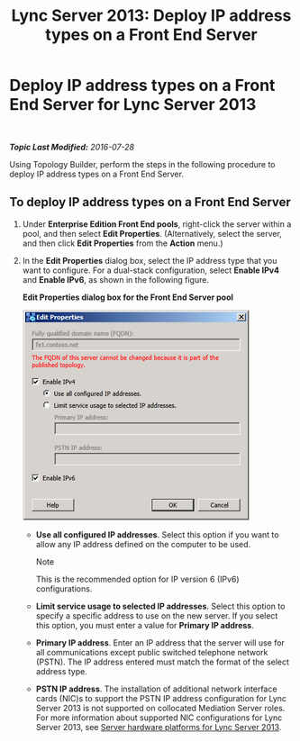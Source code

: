 ﻿---
title: 'Lync Server 2013: Deploy IP address types on a Front End Server'
TOCTitle: Deploy IP address types on a Front End Server
ms:assetid: b6c8e0f9-ec8e-4a4e-a525-756f9cd6b9d0
ms:mtpsurl: https://technet.microsoft.com/en-us/library/JJ205191(v=OCS.15)
ms:contentKeyID: 48185193
ms.date: 07/28/2016
mtps_version: v=OCS.15
---

<div data-xmlns="http://www.w3.org/1999/xhtml">

<div class="topic" data-xmlns="http://www.w3.org/1999/xhtml" data-msxsl="urn:schemas-microsoft-com:xslt" data-cs="http://msdn.microsoft.com/en-us/">

<div data-asp="http://msdn2.microsoft.com/asp">

# Deploy IP address types on a Front End Server for Lync Server 2013

</div>

<div id="mainSection">

<div id="mainBody">

<span> </span>

_**Topic Last Modified:** 2016-07-28_

Using Topology Builder, perform the steps in the following procedure to deploy IP address types on a Front End Server.

<div>

## To deploy IP address types on a Front End Server

1.  Under **Enterprise Edition Front End pools**, right-click the server within a pool, and then select **Edit Properties**. (Alternatively, select the server, and then click **Edit Properties** from the **Action** menu.)

2.  In the **Edit Properties** dialog box, select the IP address type that you want to configure. For a dual-stack configuration, select **Enable IPv4** and **Enable IPv6**, as shown in the following figure.
    
    **Edit Properties dialog box for the Front End Server pool**
    
    ![Front End Server Edit Properties dialog box](images/JJ205191.737a9d71-c0bc-4a54-9608-9e028dacc814(OCS.15).png "Front End Server Edit Properties dialog box")
    
      - **Use all configured IP addresses**. Select this option if you want to allow any IP address defined on the computer to be used.
        
        <div>
        

        > [!NOTE]
        > This is the recommended option for IP version 6 (IPv6) configurations.

        
        </div>
    
      - **Limit service usage to selected IP addresses**. Select this option to specify a specific address to use on the new server. If you select this option, you must enter a value for **Primary IP address**.
    
      - **Primary IP address**. Enter an IP address that the server will use for all communications except public switched telephone network (PSTN). The IP address entered must match the format of the select address type.
    
      - **PSTN IP address**. The installation of additional network interface cards (NIC)s to support the PSTN IP address configuration for Lync Server 2013 is not supported on collocated Mediation Server roles. For more information about supported NIC configurations for Lync Server 2013, see [Server hardware platforms for Lync Server 2013](lync-server-2013-server-hardware-platforms.md).

</div>

</div>

<span> </span>

</div>

</div>

</div>

